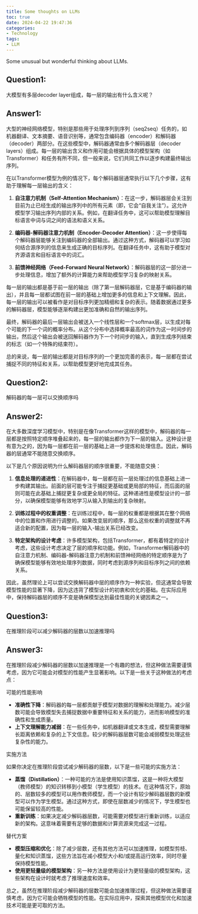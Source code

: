 ```yaml
---
title: Some thoughts on LLMs
toc: true
date: 2024-04-22 19:47:36
categories:
- Technology
tags:
- LLM
---
```


Some unusual but wonderful thinking about LLMs.

<!-- more -->

## Question1:
大模型有多层decoder layer组成，每一层的输出有什么含义呢？

## Answer1:

大型的神经网络模型，特别是那些用于处理序列到序列（seq2seq）任务的，如机器翻译、文本摘要、语音识别等，通常包含编码器（encoder）和解码器（decoder）两部分。在这些模型中，解码器通常由多个解码器层（decoder layers）组成。每一层的输出含义和作用可能会根据具体的模型架构（如Transformer）和任务有所不同，但一般来说，它们共同工作以逐步构建最终输出序列。

在以Transformer模型为例的情况下，每个解码器层通常执行以下几个步骤，这有助于理解每一层输出的含义：

1. **自注意力机制（Self-Attention Mechanism）**：在这一步，解码器层会关注到目前为止已经生成的输出序列中的所有元素（即，它会“自我关注”）。这允许模型学习输出序列内部的关系。例如，在翻译任务中，这可以帮助模型理解目标语言中词与词之间的语法和语义关系。

2. **编码器-解码器注意力机制（Encoder-Decoder Attention）**：这一步使得每个解码器层能够关注到编码器的全部输出。通过这种方式，解码器可以学习如何结合源序列的信息来生成正确的目标序列。在翻译任务中，这有助于模型对齐源语言和目标语言中的词汇。

3. **前馈神经网络（Feed-Forward Neural Network）**：解码器层的这一部分进一步处理信息，增加了额外的计算能力来帮助模型学习复杂的映射关系。

每一层的输出都是基于前一层的输出（除了第一层解码器层，它是基于编码器的输出），并且每一层都试图在前一层的基础上增加更多的信息和上下文理解。因此，每一层的输出可以被看作是对目标序列更加精细和复杂的表示。随着数据通过更多的解码器层，模型能够逐渐构建出更加准确和自然的输出序列。

最终，解码器的最后一层输出会被送入一个线性层和一个softmax层，以生成对每个可能的下一个词的概率分布。从这个分布中选择概率最高的词作为这一时间步的输出，然后这个输出会被送回解码器作为下一个时间步的输入，直到生成序列结束的标志（如一个特殊的结束符）。

总的来说，每一层的输出都是对目标序列的一个更加完善的表示，每一层都在尝试捕捉不同的特征和关系，以帮助模型更好地完成其任务。


## Question2:
解码器的每一层可以交换顺序吗

## Answer2:

在大多数深度学习模型中，特别是在像Transformer这样的模型中，解码器的每一层都是按照特定顺序堆叠起来的，每一层的输出都作为下一层的输入。这种设计是有意为之的，因为每一层都在前一层的基础上进一步提炼和处理信息。因此，解码器的层通常不能随意交换顺序。

以下是几个原因说明为什么解码器层的顺序很重要，不能随意交换：

1. **信息处理的递进性**：在解码器中，每一层都在前一层处理过的信息基础上进一步构建其输出。前面的层可能专注于捕捉更基础或更局部的特征，而后面的层则可能在此基础上捕捉更复杂或更全局的特征。这种递进性是模型设计的一部分，以确保模型能够有效地学习从输入到输出的复杂映射。

2. **训练过程中的权重调整**：在训练过程中，每一层的权重都是根据其在整个网络中的位置和作用进行调整的。如果改变层的顺序，那么这些权重的调整就不再适合新的配置，因为每一层的输入-输出关系已经改变。

3. **特定架构的设计考虑**：许多模型架构，包括Transformer，都有着特定的设计考虑，这些设计考虑决定了层的顺序和功能。例如，Transformer解码器中的自注意力机制、编码器-解码器注意力机制和前馈神经网络的特定顺序是为了确保模型能够有效地处理序列数据，同时考虑到源序列和目标序列之间的依赖关系。

因此，虽然理论上可以尝试交换解码器中层的顺序作为一种实验，但这通常会导致模型性能的显著下降，因为这违背了模型设计的初衷和优化的基础。在实际应用中，保持解码器层的顺序不变是确保模型达到最佳性能的关键因素之一。


## Question3:
在推理阶段可以减少解码器的层数以加速推理吗

## Answer3:

在推理阶段减少解码器的层数以加速推理是一个有趣的想法，但这种做法需要谨慎考虑，因为它可能会对模型的性能产生显著影响。以下是一些关于这种做法的考虑点：

可能的性能影响

- **准确性下降**：解码器的每一层都贡献于模型对数据的理解和处理能力。减少层数可能会导致模型失去捕捉数据中重要特征和关系的能力，进而影响模型的准确性和生成质量。
- **上下文理解能力减弱**：在一些任务中，如机器翻译或文本生成，模型需要理解长距离依赖和复杂的上下文信息。较少的解码器层数可能会减弱模型处理这些复杂性的能力。

实施方法

如果你决定在推理阶段尝试减少解码器的层数，以下是一些可能的实施方法：

- **蒸馏（Distillation）**：一种可能的方法是使用知识蒸馏，这是一种将大模型（教师模型）的知识转移到小模型（学生模型）的技术。在这种情况下，原始的、层数较多的模型可以用作教师模型，而一个设计有较少解码器层数的新模型可以作为学生模型。通过这种方式，即使在层数减少的情况下，学生模型也可能保留较高的性能。
- **重新训练**：如果决定减少解码器层数，可能需要对模型进行重新训练，以适应新的架构。这意味着需要有足够的数据和计算资源来完成这一过程。

替代方案

- **模型压缩和优化**：除了减少层数，还有其他方法可以加速推理，如模型剪枝、量化和知识蒸馏，这些方法旨在减小模型大小和/或提高运行效率，同时尽量保持模型性能。
- **使用更轻量级的模型架构**：另一种方法是使用设计为更轻量级的模型架构，这些架构在设计时就考虑了推理速度和效率。

总之，虽然在推理阶段减少解码器的层数可能会加速推理过程，但这种做法需要谨慎考虑，因为它可能会牺牲模型的性能。在实际应用中，探索其他模型优化和加速技术可能是更可取的方法。
